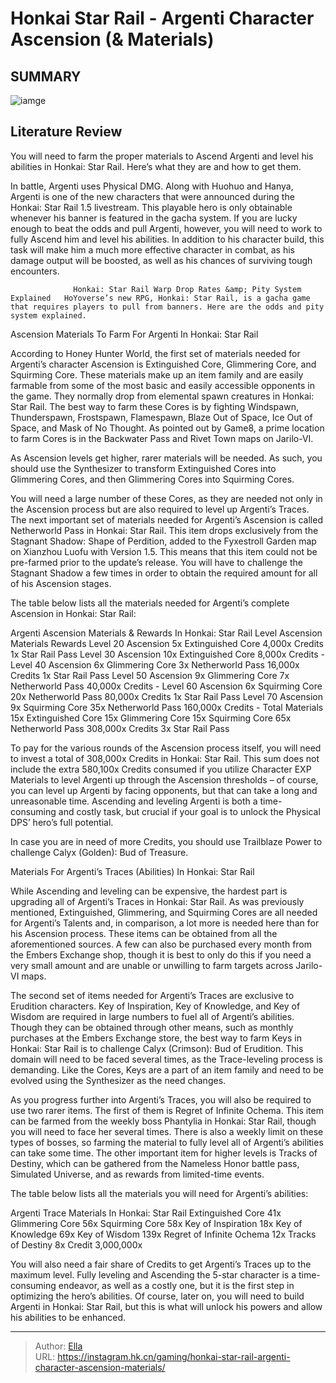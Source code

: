 # Honkai Star Rail - Argenti Character Ascension (&amp; Materials)


## SUMMARY 

![iamge](https://static1.srcdn.com/wordpress/wp-content/uploads/2023/11/honkai-star-rail-argenti-ascension-materials-traces-farming.jpg)

## Literature Review

You will need to farm the proper materials to Ascend Argenti and level his abilities in Honkai: Star Rail. Here’s what they are and how to get them.





In battle, Argenti uses Physical DMG. Along with Huohuo and Hanya, Argenti is one of the new characters that were announced during the Honkai: Star Rail 1.5 livestream. This playable hero is only obtainable whenever his banner is featured in the gacha system. If you are lucky enough to beat the odds and pull Argenti, however, you will need to work to fully Ascend him and level his abilities. In addition to his character build, this task will make him a much more effective character in combat, as his damage output will be boosted, as well as his chances of surviving tough encounters.




                  Honkai: Star Rail Warp Drop Rates &amp; Pity System Explained   HoYoverse’s new RPG, Honkai: Star Rail, is a gacha game that requires players to pull from banners. Here are the odds and pity system explained.   


 Ascension Materials To Farm For Argenti In Honkai: Star Rail 
         

According to Honey Hunter World, the first set of materials needed for Argenti’s character Ascension is Extinguished Core, Glimmering Core, and Squirming Core. These materials make up an item family and are easily farmable from some of the most basic and easily accessible opponents in the game. They normally drop from elemental spawn creatures in Honkai: Star Rail. The best way to farm these Cores is by fighting Windspawn, Thunderspawn, Frostspawn, Flamespawn, Blaze Out of Space, Ice Out of Space, and Mask of No Thought. As pointed out by Game8, a prime location to farm Cores is in the Backwater Pass and Rivet Town maps on Jarilo-VI.






As Ascension levels get higher, rarer materials will be needed. As such, you should use the Synthesizer to transform Extinguished Cores into Glimmering Cores, and then Glimmering Cores into Squirming Cores.




You will need a large number of these Cores, as they are needed not only in the Ascension process but are also required to level up Argenti’s Traces. The next important set of materials needed for Argenti’s Ascension is called Netherworld Pass in Honkai: Star Rail. This item drops exclusively from the Stagnant Shadow: Shape of Perdition, added to the Fyxestroll Garden map on Xianzhou Luofu with Version 1.5. This means that this item could not be pre-farmed prior to the update’s release. You will have to challenge the Stagnant Shadow a few times in order to obtain the required amount for all of his Ascension stages.

The table below lists all the materials needed for Argenti’s complete Ascension in Honkai: Star Rail:

 Argenti Ascension Materials &amp; Rewards In Honkai: Star Rail   Level Ascension  Materials  Rewards   Level 20 Ascension    5x Extinguished Core   4,000x Credits       1x Star Rail Pass      Level 30 Ascension    10x Extinguished Core   8,000x Credits     -   Level 40 Ascension    6x Glimmering Core   3x Netherworld Pass   16,000x Credits       1x Star Rail Pass      Level 50 Ascension    9x Glimmering Core   7x Netherworld Pass   40,000x Credits     -   Level 60 Ascension    6x Squirming Core   20x Netherworld Pass   80,000x Credits       1x Star Rail Pass      Level 70 Ascension    9x Squirming Core   35x Netherworld Pass   160,000x Credits     -   Total Materials    15x Extinguished Core   15x Glimmering Core   15x Squirming Core   65x Netherworld Pass   308,000x Credits       3x Star Rail Pass      






To pay for the various rounds of the Ascension process itself, you will need to invest a total of 308,000x Credits in Honkai: Star Rail. This sum does not include the extra 580,100x Credits consumed if you utilize Character EXP Materials to level Argenti up through the Ascension thresholds – of course, you can level up Argenti by facing opponents, but that can take a long and unreasonable time. Ascending and leveling Argenti is both a time-consuming and costly task, but crucial if your goal is to unlock the Physical DPS’ hero’s full potential.



In case you are in need of more Credits, you should use Trailblaze Power to challenge Calyx (Golden): Bud of Treasure.






 Materials For Argenti’s Traces (Abilities) In Honkai: Star Rail 
          




While Ascending and leveling can be expensive, the hardest part is upgrading all of Argenti’s Traces in Honkai: Star Rail. As was previously mentioned, Extinguished, Glimmering, and Squirming Cores are all needed for Argenti’s Talents and, in comparison, a lot more is needed here than for his Ascension process. These items can be obtained from all the aforementioned sources. A few can also be purchased every month from the Embers Exchange shop, though it is best to only do this if you need a very small amount and are unable or unwilling to farm targets across Jarilo-VI maps.

The second set of items needed for Argenti’s Traces are exclusive to Erudition characters. Key of Inspiration, Key of Knowledge, and Key of Wisdom are required in large numbers to fuel all of Argenti’s abilities. Though they can be obtained through other means, such as monthly purchases at the Embers Exchange store, the best way to farm Keys in Honkai: Star Rail is to challenge Calyx (Crimson): Bud of Erudition. This domain will need to be faced several times, as the Trace-leveling process is demanding. Like the Cores, Keys are a part of an item family and need to be evolved using the Synthesizer as the need changes.




As you progress further into Argenti’s Traces, you will also be required to use two rarer items. The first of them is Regret of Infinite Ochema. This item can be farmed from the weekly boss Phantylia in Honkai: Star Rail, though you will need to face her several times. There is also a weekly limit on these types of bosses, so farming the material to fully level all of Argenti’s abilities can take some time. The other important item for higher levels is Tracks of Destiny, which can be gathered from the Nameless Honor battle pass, Simulated Universe, and as rewards from limited-time events.

The table below lists all the materials you will need for Argenti’s abilities:

 Argenti Trace Materials In Honkai: Star Rail   Extinguished Core    41x      Glimmering Core    56x      Squirming Core    58x      Key of Inspiration    18x      Key of Knowledge    69x      Key of Wisdom    139x      Regret of Infinite Ochema    12x      Tracks of Destiny    8x      Credit    3,000,000x      






You will also need a fair share of Credits to get Argenti’s Traces up to the maximum level. Fully leveling and Ascending the 5-star character is a time-consuming endeavor, as well as a costly one, but it is the first step in optimizing the hero’s abilities. Of course, later on, you will need to build Argenti in Honkai: Star Rail, but this is what will unlock his powers and allow his abilities to be enhanced.



---

> Author: [Ella](https://instagram.hk.cn/)  
> URL: https://instagram.hk.cn/gaming/honkai-star-rail-argenti-character-ascension-materials/  

